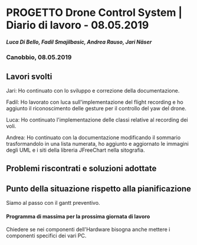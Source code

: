 # PROGETTO Drone Control System | Diario di lavoro - 08.05.2019
##### Luca Di Bello, Fadil Smajilbasic, Andrea Rauso, Jari Näser
### Canobbio, 08.05.2019

## Lavori svolti

Jari:
Ho continuato con lo sviluppo e correzione della documentazione.

Fadil:
Ho lavorato con luca sull'implementazione del flight recording e ho aggiunto il riconoscimento delle gesture per il controllo del yaw del drone.

Luca:
Ho continuato l'implementazione delle classi relative al recording dei 
voli.

Andrea: Ho continuato con la documentazione modificando il sommario trasformandolo in una lista numerata, ho aggiunto e aggiornato le immagini degli UML e i siti della libreria JFreeChart nella sitografia.

## Problemi riscontrati e soluzioni adottate

## Punto della situazione rispetto alla pianificazione
Siamo al passo con il gantt preventivo.

#### Programma di massima per la prossima giornata di lavoro
Chiedere se nei componenti dell'Hardware bisogna anche mettere i componenti
specifici dei vari PC.